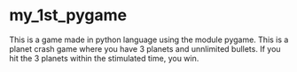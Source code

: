 # my_1st_pygame
This is a game made in python language using the module pygame. 
This is a planet crash game where you have 3 planets and unnlimited bullets. If you hit the 3 planets within the stimulated time, you win.
